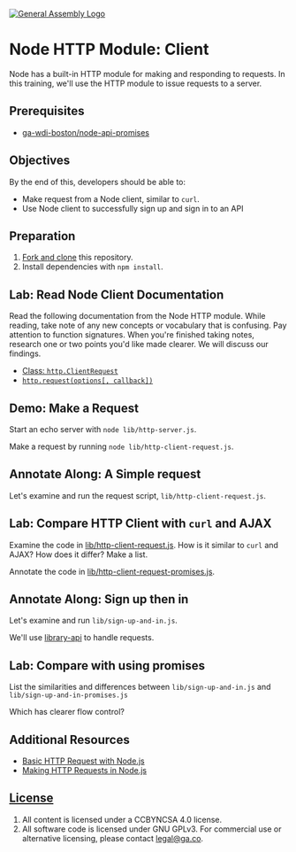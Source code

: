 [![General Assembly Logo](https://camo.githubusercontent.com/1a91b05b8f4d44b5bbfb83abac2b0996d8e26c92/687474703a2f2f692e696d6775722e636f6d2f6b6538555354712e706e67)](https://generalassemb.ly/education/web-development-immersive)

# Node HTTP Module: Client

Node has a built-in HTTP module for making and responding to requests. In this
training, we'll use the HTTP module to issue requests to a server.

## Prerequisites

-   [ga-wdi-boston/node-api-promises](https://github.com/ga-wdi-boston/node-api-promises)

## Objectives

By the end of this, developers should be able to:

-   Make request from a Node client, similar to `curl`.
-   Use Node client to successfully sign up and sign in to an API

## Preparation

1.  [Fork and clone](https://github.com/ga-wdi-boston/meta/wiki/ForkAndClone)
    this repository.
1.  Install dependencies with `npm install`.

## Lab: Read Node Client Documentation

Read the following documentation from the Node HTTP module. While reading, take
note of any new concepts or vocabulary that is confusing. Pay attention to
function signatures. When you're finished taking notes, research one or two
points you'd like made clearer. We will discuss our findings.

-   [Class: `http.ClientRequest`](https://nodejs.org/dist/latest-v4.x/docs/api/http.html#http_class_http_clientrequest)
-   [`http.request(options[, callback])`](https://nodejs.org/dist/latest-v4.x/docs/api/http.html#http_http_request_options_callback)

## Demo: Make a Request

Start an echo server with `node lib/http-server.js`.

Make a request by running `node lib/http-client-request.js`.

## Annotate Along: A Simple request

Let's examine and run the request script, `lib/http-client-request.js`.

## Lab: Compare HTTP Client with `curl` and AJAX

Examine the code in [lib/http-client-request.js](lib/http-client-request.js).
How is it similar to `curl` and AJAX? How does it differ?  Make a list.

Annotate the code in [lib/http-client-request-promises.js](lib/http-client-request-promises.js).

## Annotate Along: Sign up then in

Let's examine and run `lib/sign-up-and-in.js`.

We'll use [library-api](https://github.com/ga-wdi-boston/library-api) to handle
 requests.

## Lab: Compare with using promises

List the similarities and differences between `lib/sign-up-and-in.js` and
 `lib/sign-up-and-in-promises.js`

Which has clearer flow control?

## Additional Resources

-   [Basic HTTP Request with Node.js](https://davidwalsh.name/nodejs-http-request)
-   [Making HTTP Requests in Node.js](http://www.sitepoint.com/making-http-requests-in-node-js/)

## [License](LICENSE)

1.  All content is licensed under a CC­BY­NC­SA 4.0 license.
1.  All software code is licensed under GNU GPLv3. For commercial use or
    alternative licensing, please contact legal@ga.co.
